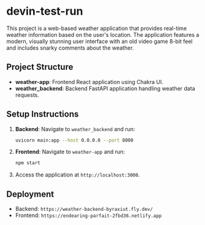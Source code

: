 # devin-test-run

This project is a web-based weather application that provides real-time weather information based on the user's location. The application features a modern, visually stunning user interface with an old video game 8-bit feel and includes snarky comments about the weather.

## Project Structure
- **weather-app**: Frontend React application using Chakra UI.
- **weather_backend**: Backend FastAPI application handling weather data requests.

## Setup Instructions
1. **Backend**: Navigate to `weather_backend` and run:
   ```bash
   uvicorn main:app --host 0.0.0.0 --port 8000
   ```
2. **Frontend**: Navigate to `weather-app` and run:
   ```bash
   npm start
   ```
3. Access the application at `http://localhost:3000`.

## Deployment
- Backend: `https://weather-backend-byraxiut.fly.dev/`
- Frontend: `https://endearing-parfait-2fbd36.netlify.app`
